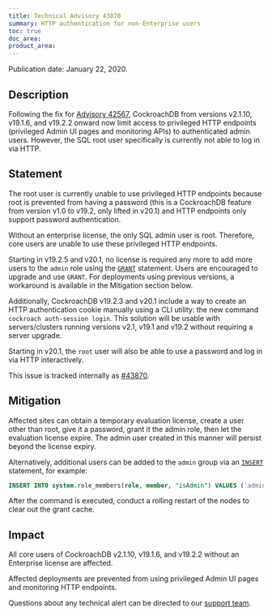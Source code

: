 ```yaml
---
title: Technical Advisory 43870
summary: HTTP authentication for non-Enterprise users
toc: true
doc_area: 
product_area: 
---
```


Publication date: January 22, 2020.

## Description

Following the fix for [Advisory 42567](a42567.html), CockroachDB from
versions v2.1.10, v19.1.6, and v19.2.2 onward now limit access to
privileged HTTP endpoints (privileged Admin UI pages and monitoring
APIs) to authenticated admin users. However, the SQL root user
specifically is currently not able to log in via HTTP.

## Statement

The root user is currently unable to use privileged HTTP endpoints
because root is prevented from having a password (this is a
CockroachDB feature from version v1.0 to v19.2, only lifted in v20.1) and
HTTP endpoints only support password authentication.

Without an enterprise license, the only SQL admin user is
root. Therefore, core users are unable to use these privileged HTTP
endpoints.

Starting in v19.2.5 and v20.1, no license is required any more to add
more users to the `admin` role using the
[`GRANT`](../{{site.versions["stable"]}}/grant.html) statement. Users are encouraged
to upgrade and use `GRANT`. For deployments using previous versions, a
workaround is available in the Mitigation section below.

Additionally, CockroachDB v19.2.3 and v20.1 include a way to create an
HTTP authentication cookie manually using a CLI utility: the new
command `cockroach auth-session login`. This solution will be usable
with servers/clusters running versions v2.1, v19.1 and v19.2 without
requiring a server upgrade.

Starting in v20.1, the `root` user will also be able to use a
password and log in via HTTP interactively.

This issue is tracked internally as [#43870](https://github.com/cockroachdb/cockroach/issues/43870).

## Mitigation

Affected sites can obtain a temporary evaluation license, create a
user other than root, give it a password, grant it the admin role,
then let the evaluation license expire. The admin user created in this
manner will persist beyond the license expiry.

Alternatively, additional users can be added to the `admin` group
via an [`INSERT`](../{{site.versions["stable"]}}/insert.html) statement, for example:

~~~sql
INSERT INTO system.role_members(role, member, "isAdmin") VALUES ('admin', 'someuser', false);
~~~

After the command is executed, conduct a rolling restart of the nodes to clear out the grant cache.

## Impact

All core users of CockroachDB v2.1.10, v19.1.6, and v19.2.2 without an
Enterprise license are affected.

Affected deployments are prevented from using privileged Admin UI
pages and monitoring HTTP endpoints.

Questions about any technical alert can be directed to our [support
team](https://support.cockroachlabs.com/).
